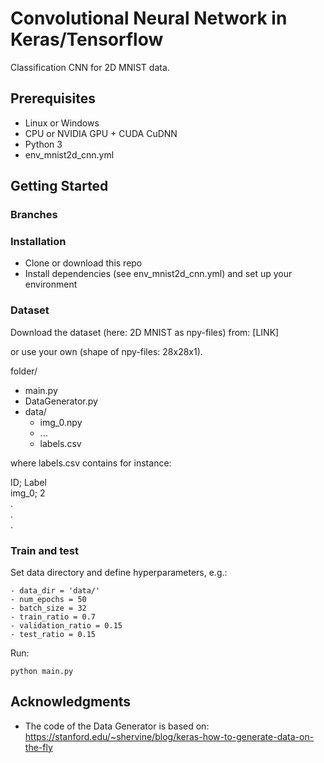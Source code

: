 # Convolutional Neural Network in Keras/Tensorflow
 Classification CNN for 2D MNIST data.

## Prerequisites
- Linux or Windows 
- CPU or NVIDIA GPU + CUDA CuDNN
- Python 3
- env_mnist2d_cnn.yml

## Getting Started
### Branches
### Installation
- Clone or download this repo
- Install dependencies (see env_mnist2d_cnn.yml) and set up your environment

### Dataset
Download the dataset (here: 2D MNIST as npy-files) from: [LINK] 

or use your own (shape of npy-files: 28x28x1). 

folder/
- main.py
- DataGenerator.py
- data/
	- img_0.npy
	- ...
	- labels.csv

where labels.csv contains for instance:

ID; Label \
img_0; 2 \
. \
. \
.

### Train and test
Set data directory and define hyperparameters, e.g.:
```
- data_dir = 'data/'
- num_epochs = 50
- batch_size = 32
- train_ratio = 0.7
- validation_ratio = 0.15
- test_ratio = 0.15
```

Run:
```
python main.py
```

## Acknowledgments
- The code of the Data Generator is based on: https://stanford.edu/~shervine/blog/keras-how-to-generate-data-on-the-fly
